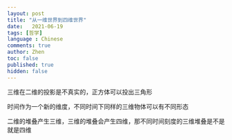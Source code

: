 ```yaml
---
layout: post
title: "从一维世界到四维世界"
date:   2021-06-19
tags: [哲学]
language : Chinese
comments: true
author: Zhen
toc: false
published: true
hidden: false
---
```


三维在二维的投影是不真实的，正方体可以投出三角形

时间作为一个新的维度，不同时间下同样的三维物体可以有不同形态

二维的堆叠产生三维，三维的堆叠会产生四维，那不同时间刻度的三维堆叠是不是就是四维
<!--stackedit_data:
eyJoaXN0b3J5IjpbMTU5MzU4NTE0Myw3MzAyMjExODMsMTMwNT
c5MTM1NCwtNTk1Mzk4OTM2LDM3MTA0NTI4NywtMTM1NzA5OTU3
NCwtMTU1MTA0MTcwLC0xNDkzNTk2NDI1XX0=
-->